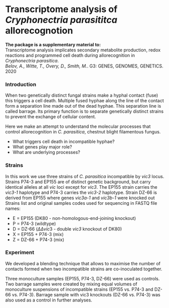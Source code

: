 Transcriptome analysis of *Cryphonectria parasititca* allorecognotion
=======

**The package is a supplementary material to:**  
Transcriptome analysis implicates secondary metabolite production, redox reactions and programmed cell death during allorecognition in *Cryphonectria parasitica*.  
*Belov, A., Witte, T., Overy, D., Smith, M.*. G3: GENES, GENOMES, GENETICS. 2020


### Introduction

When two genetically distinct fungal strains make a hyphal contact (fuse) this triggers a cell death. Multiple fused hyphae along the line of the contact form a separation line made out of the dead hyphae. This separation line is called barrage. Its primary function is to separate genetically distinct strains to prevent the exchange of cellular content.  

Here we make an attempt to understand the molecular processes that control allorecognition in *C. parasitica*, chestnut blight filamentous fungus.  

- What triggers cell death in incompatible hyphae?
- What genes play major role?
- What are underlying processes?

### Strains

In this work we use three strains of *C. parasitica* incompatible by *vic3* locus. Strains P74-3 and EP155 are of distinct genetic background, but carry identical alleles at all *vic* loci except for *vic3*. The EP155 strain carries the *vic3-1* haplotype and P74-3 carries the *vic3-2* haplotype. Strain DZ-66 is derived from EP155 where genes *vic3a-1* and *vic3b-1* were knocked out
Strains list and original samples codes used for sequencing in FASTQ file names:

- E = EP155 (DK80 - non-homologous-end-joining knockout)
- P = P74-3 (wildtype)
- D = DZ-66 ($\Delta\Delta vic3$ - double *vic3* knockout of DK80)
- X = EP155 + P74-3 (mix)
- Z = DZ-66 + P74-3 (mix)

### Experiment

We developed a blending technique that allows to maximise the number of contacts formed when two incompatible strains are co-inoculated together. 

Three monoculture samples (EP155, P74-3, DZ-66) were used as controls. Two barrage samples were created by mixing  equal volumes of monoculture suspensions of incompatible strains (EP155 vs. P74-3 and DZ-66 vs. P74-3). Barrage sample with vic3 knockouts (DZ-66 vs. P74-3) was also used as a control in further analyses. 
